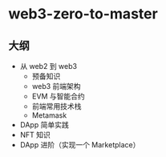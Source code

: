 # web3-zero-to-master

## 大纲

- 从 web2 到 web3
    - 预备知识
    - web3 前端架构
    - EVM 与智能合约
    - 前端常用技术栈
    - Metamask
- DApp 简单实践
- NFT 知识
- DApp 进阶（实现一个 Marketplace）